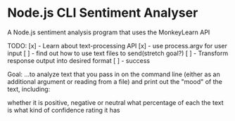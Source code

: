 # Node.js CLI Sentiment Analyser

A Node.js sentiment analysis program that uses the MonkeyLearn API

TODO:
[x] - Learn about text-processing API
[x] - use process.argv for user input
[ ] - find out how to use text files to send(stretch goal?)
[ ] - Transform response output into desired format
[ ] - success

Goal:
...to analyze text that you pass in on the command line (either as an additional argument or reading from a file) and print out the "mood" of the text, including:

whether it is positive, negative or neutral
what percentage of each the text is
what kind of confidence rating it has
